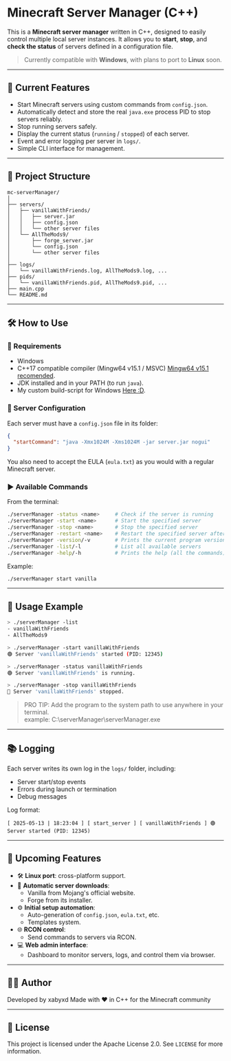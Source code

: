# Minecraft Server Manager (C++)

This is a **Minecraft server manager** written in C++, designed to easily control multiple local server instances. It allows you to **start**, **stop**, and **check the status** of servers defined in a configuration file.

> Currently compatible with **Windows**, with plans to port to **Linux** soon.

---

## 🚀 Current Features

- Start Minecraft servers using custom commands from `config.json`.
- Automatically detect and store the real `java.exe` process PID to stop servers reliably.
- Stop running servers safely.
- Display the current status (`running` / `stopped`) of each server.
- Event and error logging per server in `logs/`.
- Simple CLI interface for management.

---

## 📁 Project Structure

```
mc-serverManager/
│
├── servers/
│   ├── vanillaWithFriends/
│   │   ├── server.jar
│   │   ├── config.json
│   │   └── other server files
│   └── AllTheMods9/
│       ├── forge_server.jar
│       └── config.json
│       └── other server files
│
├── logs/
│   └── vanillaWithFriends.log, AllTheMods9.log, ...
├── pids/
│   └── vanillaWithFriends.pid, AllTheMods9.pid, ...
├── main.cpp
└── README.md
```

---

## 🛠️ How to Use

### 📌 Requirements

- Windows
- C++17 compatible compiler (Mingw64 v15.1 / MSVC) [Mingw64 v15.1 recomended](https://gcc.gnu.org/gcc-15/).
- JDK installed and in your PATH (to run `java`).
- My custom build-script for Windows [Here :D](https://github.com/xabyxd/xabyxd_cpp-compilerScript).
### 🧾 Server Configuration

Each server must have a `config.json` file in its folder:

```json
{
  "startCommand": "java -Xmx1024M -Xms1024M -jar server.jar nogui"
}
```

You also need to accept the EULA (`eula.txt`) as you would with a regular Minecraft server.

### ▶️ Available Commands

From the terminal:

```bash
./serverManager -status <name>     # Check if the server is running
./serverManager -start <name>      # Start the specified server
./serverManager -stop <name>       # Stop the specified server
./serverManager -restart <name>    # Restart the specified server after 10 secconds
./serverManager -version/-v        # Prints the current program version and checks for new versions
./serverManager -list/-l           # List all available servers
./serverManager -help/-h           # Prints the help (all the commands)
```

Example:

```bash
./serverManager start vanilla
```

---

## 🧪 Usage Example

```bash
> ./serverManager -list
- vanillaWithFriends
- AllTheMods9

> ./serverManager -start vanillaWithFriends
🟢 Server 'vanillaWithFriends' started (PID: 12345)

> ./serverManager -status vanillaWithFriends
🟢 Server 'vanillaWithFriends' is running.

> ./serverManager -stop vanillaWithFriends
🛑 Server 'vanillaWithFriends' stopped.
```
> PRO TIP: Add the program to the system path to use anywhere in your terminal.<br>
> example: C:\serverManager\serverManager.exe

---

## 📚 Logging

Each server writes its own log in the `logs/` folder, including:

- Server start/stop events
- Errors during launch or termination
- Debug messages

Log format:

```
[ 2025-05-13 | 18:23:04 ] [ start_server ] [ vanillaWithFriends ] 🟢 Server started (PID: 12345)
```

---

## 🔮 Upcoming Features

- 🛠 **Linux port**: cross-platform support.
- 🔄 **Automatic server downloads**:
  - Vanilla from Mojang's official website.
  - Forge from its installer.
- ⚙️ **Initial setup automation**:
  - Auto-generation of `config.json`, `eula.txt`, etc.
  - Templates system.
- 🌐 **RCON control**:
  - Send commands to servers via RCON.
- 💻 **Web admin interface**:
  - Dashboard to monitor servers, logs, and control them via browser.

---

## 🧑‍💻 Author

Developed by xabyxd
Made with ❤️ in C++ for the Minecraft community

---

## 📄 License

This project is licensed under the Apache License 2.0. See `LICENSE` for more information.
